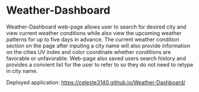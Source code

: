 # Weather-Dashboard

Weather-Dashboard web-page allows user to search for desired city and view current weather conditions while also view the upcoming weather patterns for up to five days in advance. The current weather condition section on the page after inputing a city name will also provide information on the cities UV index and color coordinate whether conditions are favorable or unfavorable. Web-page also saved users search history and provides a convient list for the user to refer to so they do not need to retype in city name. 

Deployed application: https://celeste3140.github.io/Weather-Dashboard/
